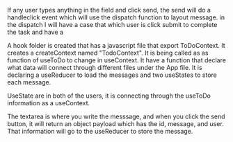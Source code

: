 If any user types anything in the field and click send, the send will do a handleclick event which will use the dispatch function to layout message. in the dispatch I will have a case that which user is click submit to complete the task and have a 


A hook folder is created that has a javascript file that export ToDoContext. It creates a createContext named "TodoContext". It is being called as as function of useToDo to change in useContext. It have a function that declare what data will connect through different files under the App file. It is declaring a useReducer to load the messages and two useStates to store each message.

UseState are in both of the users, it is connecting through the useToDo information as a useContext. 

The textarea is where you write the messsage, and when you click the send button, it will return an object payload which has the id, message, and user. That information will go to the useReducer to store the message.